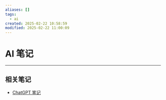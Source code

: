 ```yaml
---
aliases: []
tags:
  - ai
created: 2025-02-22 10:58:59
modified: 2025-02-22 11:00:09
---
```


# AI 笔记

---

## 相关笔记

* [ChatGPT 笔记](ChatGPT/ChatGPT_Note.md)

